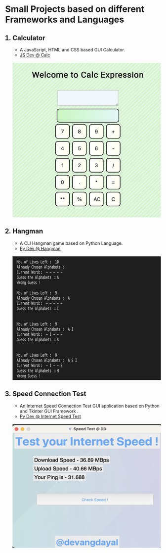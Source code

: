 # Small Projects based on different Frameworks and Languages
<ol>

## <li>Calculator</li>

- A JavaScript, HTML and CSS based GUI Calculator.
- [JS Dev @ Calc](https://github.com/devangdayal/Mini-Projects/tree/main/Calculator)
<br>
<img src="https://github.com/devangdayal/Mini-Projects/blob/main/Calculator/Calulator%20GUI.png" width="500" height="500"/>



## <li>Hangman</li>

- A CLI Hangman game based on Python Language. 
- [Py Dev @ Hangman](https://github.com/devangdayal/Mini-Projects/tree/main/Hangman)
<br>
<img src="https://github.com/devangdayal/Mini-Projects/blob/main/Hangman/Hangman%20CLI.png" width="500" height="400"/>

## <li>Speed Connection Test</li>

- An Internet Speed Connection Test GUI application based on Python and Tkinter GUI Framework . 
- [Py Dev @ Internet Speed Test](https://github.com/devangdayal/Mini-Projects/tree/main/Test%20Internet%20Speed)
<br>
<img src="https://github.com/devangdayal/Mini-Projects/blob/main/Test%20Internet%20Speed/Test%20Speed.png" width="500" height="400"/>


</ol>
